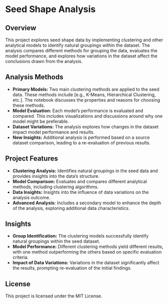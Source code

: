 # Seed Shape Analysis

## Overview
This project explores seed shape data by implementing clustering and other analytical models to identify natural groupings within the dataset. The analysis compares different methods for grouping the data, evaluates the model performance, and explores how variations in the dataset affect the conclusions drawn from the analysis.

## Analysis Methods
- **Primary Models:** Two main clustering methods are applied to the seed data. These methods include [e.g., K-Means, Hierarchical Clustering, etc.]. The notebook discusses the properties and reasons for choosing these methods.
- **Model Evaluation:** Each model’s performance is evaluated and compared. This includes visualizations and discussions around why one model might be preferable.
- **Dataset Variations:** The analysis explores how changes in the dataset impact model performance and results.
- **New Insights:** Additional analysis is performed based on a source dataset comparison, leading to a re-evaluation of previous results.
  
## Project Features
- **Clustering Analysis:** Identifies natural groupings in the seed data and provides insights into the data’s structure.
- **Model Comparison:** Evaluates and compares different analytical methods, including clustering algorithms.
- **Data Insights:** Insights into the influence of data variations on the analysis outcome.
- **Advanced Analysis:** Includes a secondary model to enhance the depth of the analysis, exploring additional data characteristics.


## Insights
- **Group Identification:** The clustering models successfully identify natural groupings within the seed dataset.
- **Model Performance:** Different clustering methods yield different results, with one method outperforming the others based on specific evaluation criteria.
- **Impact of Data Variations:** Variations in the dataset significantly affect the results, prompting re-evaluation of the initial findings.

## License
This project is licensed under the MIT License.
